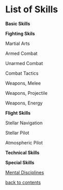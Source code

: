 # List of Skills

**Basic Skills**

**Fighting Skils**

Martial Arts

Armed Combat

Unarmed Combat

Combat Tactics

Weapons, Melee

Weapons, Projectile

Weapons, Energy

**Flight Skills**

Stellar Navigation

Stellar Pilot

Atmospheric Pilot

**Technical Skills**

**Special Skills**

[Mental Disciplines](https://github.com/ikeman32/NewRPG/blob/master/Skills/MentalDisciplines.md) 

[back to contents](https://github.com/ikeman32/NewRPG/blob/master/CoreRules/Contents.md)
